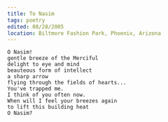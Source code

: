 ```yaml
---
title: To Nasim
tags: poetry
edited: 08/28/2005
location: Biltmore Fashion Park, Phoenix, Arizona
---
```


    O Nasim!
    gentle breeze of the Merciful
    delight to eye and mind
    beauteous form of intellect
    a sharp arrow
    flying through the fields of hearts...
    You've trapped me.
    I think of you often now.
    When will I feel your breezes again
    to lift this building heat
    O Nasim?


